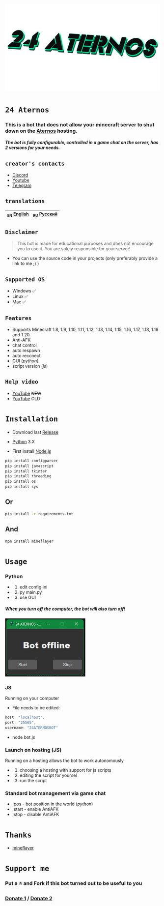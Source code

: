 ![Header](/IMG/1.png)
# `24 Aternos`
### This is a bot that does not allow your minecraft server to shut down on the [Aternos](https://aternos.org) hosting.
##### The bot is fully configurable, controlled in a game chat on the server, has 2 versions for your needs.

## `creator's contacts`
- [Discord](https://discord.gg/bjgpVAxgyE)
- [Youtube](https://youtube.com/c/fortcote)
- [Telegram](https://t.me/FortcoteTG)

## `translations`
| <sub>EN</sub> [English](README.md) | <sub>RU</sub> [Русский](README_RU.md) |
|-------------------------|----------------------------|

## `Disclaimer`
> This bot is made for educational purposes and does not encourage you to use it. You are solely responsible for your server!

 - You can use the source code in your projects (only preferably provide a link to me ;) )

## `Supported OS`

 * Windows ✅
 * Linux ✅
 * Mac ✅

## `Features`

 * Supports Minecraft 1.8, 1.9, 1.10, 1.11, 1.12, 1.13, 1.14, 1.15, 1.16, 1.17, 1.18, 1.19 and 1.20.
 * Anti-AFK
 * chat control
 * auto respawn
 * auto reconect
 * GUI (*python*)
 * script version (*js*)

## `Help video`

 * [YouTube](https://youtu.be) ~~NEW~~
 * [YouTube](https://youtu.be/vpgzqO3YEDE) OLD

# `Installation`

* Download last [Release](https://github.com/YTFort/24-Aternos/releases)


 * [Python](https://www.python.org) 3.X
 * First install [Node.js](https://nodejs.dev)

```bash
pip install configparser
pip install javascript
pip install tkinter
pip install threading
pip install os
pip install sys
```
## Or

```bash
pip install -r requirements.txt
```

## And

```bash
npm install mineflayer
```

# `Usage`

### Python

 * 1. edit config.ini
 * 2. py main.py
 * 3. use GUI

##### When you turn off the computer, the bot will also turn off!

![GUI](/IMG/2.png)

### JS
Running on your computer

 * File needs to be edited:

```js
host: "localhost",
port: "25565",
username: "24ATERNOSBOT"
```
 * node bot.js

### Launch on hosting (*JS*)
Running on a hosting allows the bot to work autonomously

* 1. сhoosing a hosting with support for js scripts
* 2. editing the script for yoursel
* 3. run the script

### Standard bot management via game chat

 * ;pos - bot position in the world (*python*)
 * ;start - enable AntiAFK
 * ;stop - disable AntiAFK

# `Thanks`

- [mineflayer](https://github.com/PrismarineJS/mineflayer)

# `Support me`

### Put a ⭐ and Fork if this bot turned out to be useful to you
### [Donate 1](https://www.donationalerts.com/r/fortcotetm) / [Donate 2](https://new.donatepay.ru/@924403)
